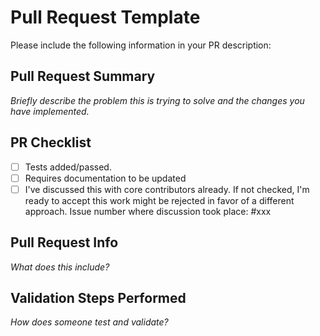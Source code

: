 <!-- SPDX-License-Identifier: MIT -->

# Pull Request Template

Please include the following information in your PR description:

## Pull Request Summary

*Briefly describe the problem this is trying to solve and the changes you have implemented.*

## PR Checklist
- [ ] Tests added/passed.
- [ ] Requires documentation to be updated
- [ ] I've discussed this with core contributors already.
  If not checked, I'm ready to accept this work might be rejected in favor of a different approach.
  Issue number where discussion took place: #xxx

## Pull Request Info

*What does this include?*

## Validation Steps Performed

*How does someone test and validate?*